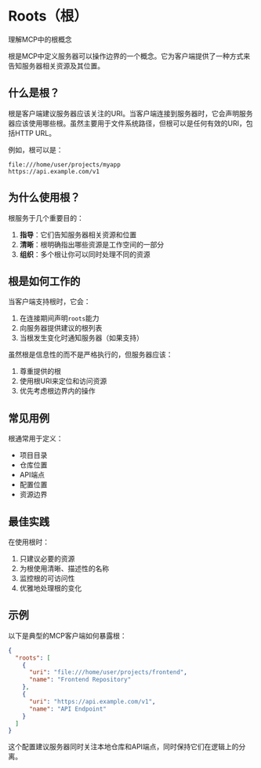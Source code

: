 # Roots（根）

理解MCP中的根概念

根是MCP中定义服务器可以操作边界的一个概念。它为客户端提供了一种方式来告知服务器相关资源及其位置。

## 什么是根？

根是客户端建议服务器应该关注的URI。当客户端连接到服务器时，它会声明服务器应该使用哪些根。虽然主要用于文件系统路径，但根可以是任何有效的URI，包括HTTP URL。

例如，根可以是：

```
file:///home/user/projects/myapp
https://api.example.com/v1
```

## 为什么使用根？

根服务于几个重要目的：

1. **指导**：它们告知服务器相关资源和位置
2. **清晰**：根明确指出哪些资源是工作空间的一部分
3. **组织**：多个根让你可以同时处理不同的资源

## 根是如何工作的

当客户端支持根时，它会：

1. 在连接期间声明`roots`能力
2. 向服务器提供建议的根列表
3. 当根发生变化时通知服务器（如果支持）

虽然根是信息性的而不是严格执行的，但服务器应该：

1. 尊重提供的根
2. 使用根URI来定位和访问资源
3. 优先考虑根边界内的操作

## 常见用例

根通常用于定义：

* 项目目录
* 仓库位置
* API端点
* 配置位置
* 资源边界

## 最佳实践

在使用根时：

1. 只建议必要的资源
2. 为根使用清晰、描述性的名称
3. 监控根的可访问性
4. 优雅地处理根的变化

## 示例

以下是典型的MCP客户端如何暴露根：

```json
{
  "roots": [
    {
      "uri": "file:///home/user/projects/frontend",
      "name": "Frontend Repository"
    },
    {
      "uri": "https://api.example.com/v1",
      "name": "API Endpoint"
    }
  ]
}
```

这个配置建议服务器同时关注本地仓库和API端点，同时保持它们在逻辑上的分离。 